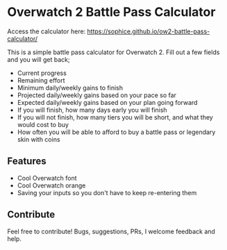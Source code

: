 # Overwatch 2 Battle Pass Calculator

Access the calculator here: https://sophice.github.io/ow2-battle-pass-calculator/

This is a simple battle pass calculator for Overwatch 2. Fill out a few fields and you will get back;

* Current progress
* Remaining effort
* Minimum daily/weekly gains to finish
* Projected daily/weekly gains based on your pace so far
* Expected daily/weekly gains based on your plan going forward
* If you will finish, how many days early you will finish
* If you will not finish, how many tiers you will be short, and what they would cost to buy
* How often you will be able to afford to buy a battle pass or legendary skin with coins

## Features

* Cool Overwatch font
* Cool Overwatch orange
* Saving your inputs so you don't have to keep re-entering them

## Contribute

Feel free to contribute! Bugs, suggestions, PRs, I welcome feedback and help.
